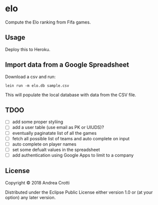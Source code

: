 # elo

Compute the Elo ranking from Fifa games.

## Usage

Deploy this to Heroku.

## Import data from a Google Spreadsheet

Download a csv and run:

    lein run -m elo.db sample.csv

This will populate the local database with data from the CSV file.

## TDOO

- [ ] add some proper styliing
- [ ] add a user table (use email as PK or UIUDS)?
- [ ] eventually paginatate list of all the games
- [ ] fetch all possible list of teams and auto complete on input
- [ ] auto complete on player names
- [ ] set some defualt values in the spreadsheet
- [ ] add authentication using Google Apps to limit to a company

## License

Copyright © 2018 Andrea Crotti

Distributed under the Eclipse Public License either version 1.0 or (at
your option) any later version.
